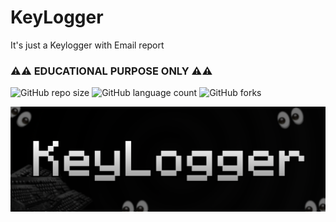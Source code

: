 # KeyLogger
It's just a Keylogger with Email report
### ⚠⚠ EDUCATIONAL PURPOSE ONLY ⚠⚠
![GitHub repo size](https://img.shields.io/github/repo-size/1LCB/keylogger?style=for-the-badge)
![GitHub language count](https://img.shields.io/github/languages/count/1LCB/keylogger?style=for-the-badge)
![GitHub forks](https://img.shields.io/github/forks/1LCB/keylogger?style=for-the-badge)

![](img/KeyLogger1.png)
